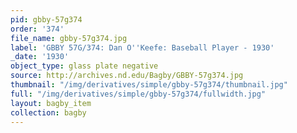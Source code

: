 ```yaml
---
pid: gbby-57g374
order: '374'
file_name: gbby-57g374.jpg
label: 'GBBY 57G/374: Dan O''Keefe: Baseball Player - 1930'
_date: '1930'
object_type: glass plate negative
source: http://archives.nd.edu/Bagby/GBBY-57g374.jpg
thumbnail: "/img/derivatives/simple/gbby-57g374/thumbnail.jpg"
full: "/img/derivatives/simple/gbby-57g374/fullwidth.jpg"
layout: bagby_item
collection: bagby
---
```

